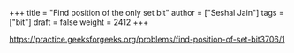 +++
title = "Find position of the only set bit"
author = ["Seshal Jain"]
tags = ["bit"]
draft = false
weight = 2412
+++

<https://practice.geeksforgeeks.org/problems/find-position-of-set-bit3706/1>
